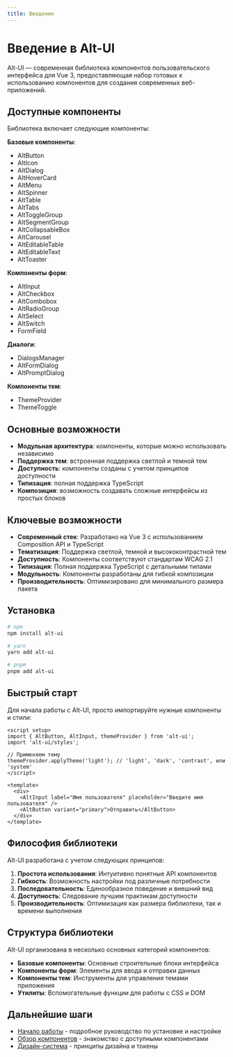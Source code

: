 ```yaml
---
title: Введение
---
```


# Введение в Alt-UI

Alt-UI — современная библиотека компонентов пользовательского интерфейса для Vue 3, предоставляющая набор готовых к использованию компонентов для создания современных веб-приложений.

## Доступные компоненты

Библиотека включает следующие компоненты:

**Базовые компоненты**:
- AltButton
- AltIcon
- AltDialog
- AltHoverCard
- AltMenu
- AltSpinner
- AltTable
- AltTabs
- AltToggleGroup
- AltSegmentGroup
- AltCollapsableBox
- AltCarousel
- AltEditableTable
- AltEditableText
- AltToaster

**Компоненты форм**:
- AltInput
- AltCheckbox
- AltCombobox
- AltRadioGroup
- AltSelect
- AltSwitch
- FormField

**Диалоги**:
- DialogsManager
- AltFormDialog
- AltPromptDialog

**Компоненты тем**:
- ThemeProvider
- ThemeToggle

## Основные возможности

- **Модульная архитектура**: компоненты, которые можно использовать независимо
- **Поддержка тем**: встроенная поддержка светлой и темной тем
- **Доступность**: компоненты созданы с учетом принципов доступности
- **Типизация**: полная поддержка TypeScript
- **Композиция**: возможность создавать сложные интерфейсы из простых блоков

## Ключевые возможности

- **Современный стек**: Разработано на Vue 3 с использованием Composition API и TypeScript
- **Тематизация**: Поддержка светлой, темной и высококонтрастной тем
- **Доступность**: Компоненты соответствуют стандартам WCAG 2.1
- **Типизация**: Полная поддержка TypeScript с детальными типами
- **Модульность**: Компоненты разработаны для гибкой композиции
- **Производительность**: Оптимизировано для минимального размера пакета

## Установка

```bash
# npm
npm install alt-ui

# yarn
yarn add alt-ui

# pnpm
pnpm add alt-ui
```

## Быстрый старт

Для начала работы с Alt-UI, просто импортируйте нужные компоненты и стили:

```vue
<script setup>
import { AltButton, AltInput, themeProvider } from 'alt-ui';
import 'alt-ui/styles';

// Применяем тему
themeProvider.applyTheme('light'); // 'light', 'dark', 'contrast', или 'system'
</script>

<template>
  <div>
    <AltInput label="Имя пользователя" placeholder="Введите имя пользователя" />
    <AltButton variant="primary">Отправить</AltButton>
  </div>
</template>
```

## Философия библиотеки

Alt-UI разработана с учетом следующих принципов:

1. **Простота использования**: Интуитивно понятные API компонентов
2. **Гибкость**: Возможность настройки под различные потребности
3. **Последовательность**: Единообразное поведение и внешний вид
4. **Доступность**: Следование лучшим практикам доступности
5. **Производительность**: Оптимизация как размера библиотеки, так и времени выполнения

## Структура библиотеки

Alt-UI организована в несколько основных категорий компонентов:

- **Базовые компоненты**: Основные строительные блоки интерфейса
- **Компоненты форм**: Элементы для ввода и отправки данных
- **Компоненты тем**: Инструменты для управления темами приложения
- **Утилиты**: Вспомогательные функции для работы с CSS и DOM

## Дальнейшие шаги

- [Начало работы](/getting-started) - подробное руководство по установке и настройке
- [Обзор компонентов](/components/overview) - знакомство с доступными компонентами
- [Дизайн-система](/overview) - принципы дизайна и токены 